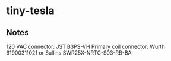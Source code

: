 # tiny-tesla

## Notes

120 VAC connector: JST B3PS-VH
Primary coil connector: Wurth 61900311021 or Sullins SWR25X-NRTC-S03-RB-BA
